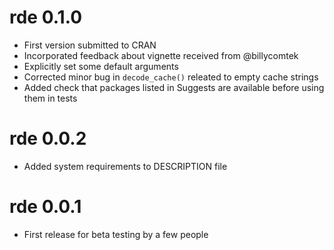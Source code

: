 # rde 0.1.0
- First version submitted to CRAN
- Incorporated feedback about vignette received from @billycomtek
- Explicitly set some default arguments
- Corrected minor bug in `decode_cache()` releated to empty cache strings
- Added check that packages listed in Suggests are available before using
  them in tests

# rde 0.0.2
- Added system requirements to DESCRIPTION file

# rde 0.0.1
- First release for beta testing by a few people
